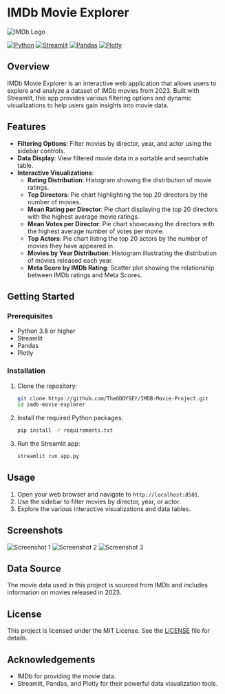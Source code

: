 # IMDb Movie Explorer

![IMDb Logo](https://upload.wikimedia.org/wikipedia/commons/6/69/IMDB_Logo_2016.svg)

[![Python](https://img.shields.io/badge/Python-3.8%2B-blue)](https://www.python.org/)
[![Streamlit](https://img.shields.io/badge/Streamlit-1.0-red)](https://streamlit.io/)
[![Pandas](https://img.shields.io/badge/Pandas-1.3.0-green)](https://pandas.pydata.org/)
[![Plotly](https://img.shields.io/badge/Plotly-5.0.0-orange)](https://plotly.com/)

## Overview

IMDb Movie Explorer is an interactive web application that allows users to explore and analyze a dataset of IMDb movies from 2023. Built with Streamlit, this app provides various filtering options and dynamic visualizations to help users gain insights into movie data.

## Features

- **Filtering Options**: Filter movies by director, year, and actor using the sidebar controls.
- **Data Display**: View filtered movie data in a sortable and searchable table.
- **Interactive Visualizations**:
  - **Rating Distribution**: Histogram showing the distribution of movie ratings.
  - **Top Directors**: Pie chart highlighting the top 20 directors by the number of movies.
  - **Mean Rating per Director**: Pie chart displaying the top 20 directors with the highest average movie ratings.
  - **Mean Votes per Director**: Pie chart showcasing the directors with the highest average number of votes per movie.
  - **Top Actors**: Pie chart listing the top 20 actors by the number of movies they have appeared in.
  - **Movies by Year Distribution**: Histogram illustrating the distribution of movies released each year.
  - **Meta Score by IMDb Rating**: Scatter plot showing the relationship between IMDb ratings and Meta Scores.

## Getting Started

### Prerequisites

- Python 3.8 or higher
- Streamlit
- Pandas
- Plotly

### Installation

1. Clone the repository:
    ```bash
    git clone https://github.com/TheODDYSEY/IMDB-Movie-Project.git
    cd imdb-movie-explorer
    ```

2. Install the required Python packages:
    ```bash
    pip install -r requirements.txt
    ```

3. Run the Streamlit app:
    ```bash
    streamlit run app.py
    ```

## Usage

1. Open your web browser and navigate to `http://localhost:8501`.
2. Use the sidebar to filter movies by director, year, or actor.
3. Explore the various interactive visualizations and data tables.

## Screenshots

![Screenshot 1](screenshots/screenshot1.png)
![Screenshot 2](screenshots/screenshot2.png)
![Screenshot 3](screenshots/screenshot3.png)

## Data Source

The movie data used in this project is sourced from IMDb and includes information on movies released in 2023.

## License

This project is licensed under the MIT License. See the [LICENSE](LICENSE) file for details.

## Acknowledgements

- IMDb for providing the movie data.
- Streamlit, Pandas, and Plotly for their powerful data visualization tools.

